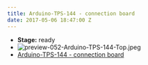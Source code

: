 ```yaml
---
title: Arduino-TPS-144 - connection board
date: 2017-05-06 18:47:00 Z
---
```


* **Stage:** ready
* ![preview-052-Arduino-TPS-144-Top.jpeg](/uploads/Arduino-TPS-144/preview-052-Arduino-TPS-144-Top.jpeg)
* [Arduino-TPS-144 - connection board](/arduino-tps-144/)